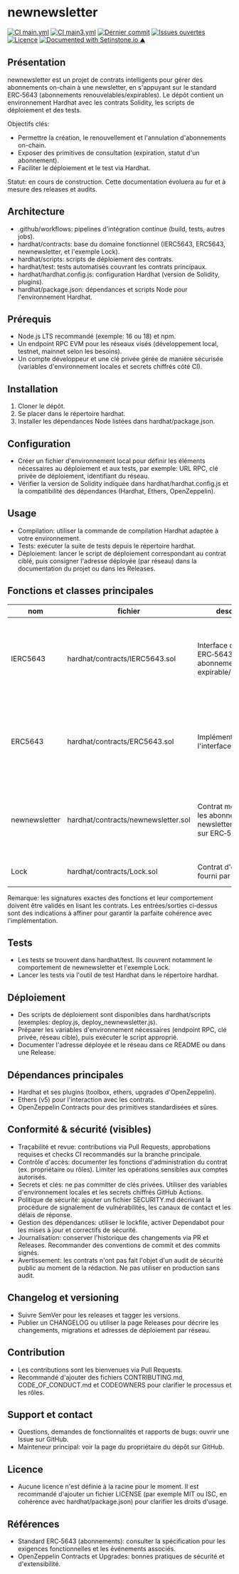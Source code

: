 # newnewsletter

[![CI main.yml](https://github.com/ThomasBenoitNDP/newnewsletter/actions/workflows/main.yml/badge.svg?branch=main)](https://github.com/ThomasBenoitNDP/newnewsletter/actions/workflows/main.yml)
[![CI main3.yml](https://github.com/ThomasBenoitNDP/newnewsletter/actions/workflows/main3.yml/badge.svg?branch=main)](https://github.com/ThomasBenoitNDP/newnewsletter/actions/workflows/main3.yml)
[![Dernier commit](https://img.shields.io/github/last-commit/ThomasBenoitNDP/newnewsletter)](https://github.com/ThomasBenoitNDP/newnewsletter/commits/main)
[![Issues ouvertes](https://img.shields.io/github/issues/ThomasBenoitNDP/newnewsletter)](https://github.com/ThomasBenoitNDP/newnewsletter/issues)
[![Licence](https://img.shields.io/github/license/ThomasBenoitNDP/newnewsletter)](./LICENSE)
[![Documented with Setinstone.io ⛰️](https://img.shields.io/badge/Documented%20with-Set%20In%20Stone-success?logo=book&logoColor=white)](https://setinstone.io)

## Présentation
newnewsletter est un projet de contrats intelligents pour gérer des abonnements on-chain à une newsletter, en s'appuyant sur le standard ERC‑5643 (abonnements renouvelables/expirables). Le dépôt contient un environnement Hardhat avec les contrats Solidity, les scripts de déploiement et des tests.

Objectifs clés:
- Permettre la création, le renouvellement et l'annulation d'abonnements on-chain.
- Exposer des primitives de consultation (expiration, statut d'un abonnement).
- Faciliter le déploiement et le test via Hardhat.

Statut: en cours de construction. Cette documentation évoluera au fur et à mesure des releases et audits.

## Architecture
- .github/workflows: pipelines d'intégration continue (build, tests, autres jobs).
- hardhat/contracts: base du domaine fonctionnel (IERC5643, ERC5643, newnewsletter, et l'exemple Lock).
- hardhat/scripts: scripts de déploiement des contrats.
- hardhat/test: tests automatisés couvrant les contrats principaux.
- hardhat/hardhat.config.js: configuration Hardhat (version de Solidity, plugins).
- hardhat/package.json: dépendances et scripts Node pour l'environnement Hardhat.

## Prérequis
- Node.js LTS recommandé (exemple: 16 ou 18) et npm.
- Un endpoint RPC EVM pour les réseaux visés (développement local, testnet, mainnet selon les besoins).
- Un compte développeur et une clé privée gérée de manière sécurisée (variables d'environnement locales et secrets chiffrés côté CI).

## Installation
1) Cloner le dépôt.
2) Se placer dans le répertoire hardhat.
3) Installer les dépendances Node listées dans hardhat/package.json.

## Configuration
- Créer un fichier d'environnement local pour définir les éléments nécessaires au déploiement et aux tests, par exemple: URL RPC, clé privée de déploiement, identifiant du réseau.
- Vérifier la version de Solidity indiquée dans hardhat/hardhat.config.js et la compatibilité des dépendances (Hardhat, Ethers, OpenZeppelin).

## Usage
- Compilation: utiliser la commande de compilation Hardhat adaptée à votre environnement.
- Tests: exécuter la suite de tests depuis le répertoire hardhat.
- Déploiement: lancer le script de déploiement correspondant au contrat ciblé, puis consigner l'adresse déployée (par réseau) dans la documentation du projet ou dans les Releases.

## Fonctions et classes principales
| nom | fichier | description | entrées | sorties |
|---|---|---|---|---|
| IERC5643 | hardhat/contracts/IERC5643.sol | Interface du standard ERC‑5643 pour abonnements expirable/renouvelable | Paramètres typiques: identifiant du jeton, adresse titulaire, durée ou timestamp (selon l'implémentation). À confirmer dans le code | Valeurs typiques: timestamp d'expiration, booléens de statut, événements d'abonnement. À confirmer |
| ERC5643 | hardhat/contracts/ERC5643.sol | Implémentation de l'interface ERC‑5643 | Identifiant du jeton, périodes de renouvellement, adresse opérateur (selon contrôles d'accès). À confirmer | Événements de renouvellement/annulation, nouveaux timestamps d'expiration. À confirmer |
| newnewsletter | hardhat/contracts/newnewsletter.sol | Contrat métier gérant les abonnements de la newsletter (s'appuie sur ERC‑5643) | Paramètres attendus: prix de souscription, devise, période, bénéficiaire, identifiant d'abonnement. À confirmer | Identifiant d'abonnement, état actif/inactif, échéance, événements métier. À confirmer |
| Lock | hardhat/contracts/Lock.sol | Contrat d'exemple fourni par Hardhat | Date de déblocage, déposant | État de verrouillage, événements de retrait |

Remarque: les signatures exactes des fonctions et leur comportement doivent être validés en lisant les contrats. Les entrées/sorties ci‑dessus sont des indications à affiner pour garantir la parfaite cohérence avec l'implémentation.

## Tests
- Les tests se trouvent dans hardhat/test. Ils couvrent notamment le comportement de newnewsletter et l'exemple Lock.
- Lancer les tests via l'outil de test Hardhat dans le répertoire hardhat.

## Déploiement
- Des scripts de déploiement sont disponibles dans hardhat/scripts (exemples: deploy.js, deploy_newnewsletter.js).
- Préparer les variables d'environnement nécessaires (endpoint RPC, clé privée, réseau cible), puis exécuter le script approprié.
- Documenter l'adresse déployée et le réseau dans ce README ou dans une Release.

## Dépendances principales
- Hardhat et ses plugins (toolbox, ethers, upgrades d'OpenZeppelin).
- Ethers (v5) pour l'interaction avec les contrats.
- OpenZeppelin Contracts pour des primitives standardisées et sûres.

## Conformité & sécurité (visibles)
- Traçabilité et revue: contributions via Pull Requests, approbations requises et checks CI recommandés sur la branche principale.
- Contrôle d'accès: documenter les fonctions d'administration du contrat (ex. propriétaire ou rôles). Limiter les opérations sensibles aux comptes autorisés.
- Secrets et clés: ne pas committer de clés privées. Utiliser des variables d'environnement locales et les secrets chiffrés GitHub Actions.
- Politique de sécurité: ajouter un fichier SECURITY.md décrivant la procédure de signalement de vulnérabilités, les canaux de contact et les délais de réponse.
- Gestion des dépendances: utiliser le lockfile, activer Dependabot pour les mises à jour et correctifs de sécurité.
- Journalisation: conserver l'historique des changements via PR et Releases. Recommander des conventions de commit et des commits signés.
- Avertissement: les contrats n'ont pas fait l'objet d'un audit de sécurité public au moment de la rédaction. Ne pas utiliser en production sans audit.

## Changelog et versioning
- Suivre SemVer pour les releases et tagger les versions.
- Publier un CHANGELOG ou utiliser la page Releases pour décrire les changements, migrations et adresses de déploiement par réseau.

## Contribution
- Les contributions sont les bienvenues via Pull Requests.
- Recommandé d'ajouter des fichiers CONTRIBUTING.md, CODE_OF_CONDUCT.md et CODEOWNERS pour clarifier le processus et les rôles.

## Support et contact
- Questions, demandes de fonctionnalités et rapports de bugs: ouvrir une Issue sur GitHub.
- Mainteneur principal: voir la page du propriétaire du dépôt sur GitHub.

## Licence
- Aucune licence n'est définie à la racine pour le moment. Il est recommandé d'ajouter un fichier LICENSE (par exemple MIT ou ISC, en cohérence avec hardhat/package.json) pour clarifier les droits d'usage.

## Références
- Standard ERC‑5643 (abonnements): consulter la spécification pour les exigences fonctionnelles et les événements associés.
- OpenZeppelin Contracts et Upgrades: bonnes pratiques de sécurité et d'extensibilité.
